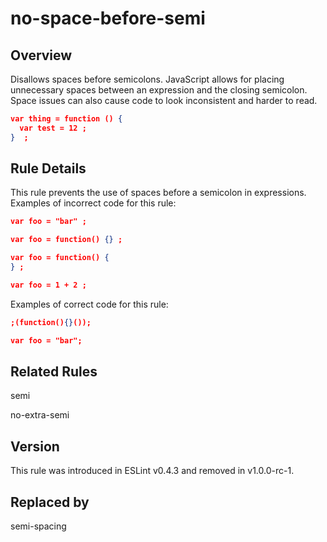 
# no-space-before-semi
## Overview

Disallows spaces before semicolons.
JavaScript allows for placing unnecessary spaces between an expression and the closing semicolon.
Space issues can also cause code to look inconsistent and harder to read.

```json
var thing = function () {
  var test = 12 ;
}  ;
```
## Rule Details
This rule prevents the use of spaces before a semicolon in expressions.
Examples of incorrect code for this rule:

```json
var foo = "bar" ;

var foo = function() {} ;

var foo = function() {
} ;

var foo = 1 + 2 ;
```
Examples of correct code for this rule:

```json
;(function(){}());

var foo = "bar";
```

## Related Rules


semi 

no-extra-semi 


## Version
This rule was introduced in ESLint v0.4.3
                 and removed in v1.0.0-rc-1.

## Replaced by
semi-spacing